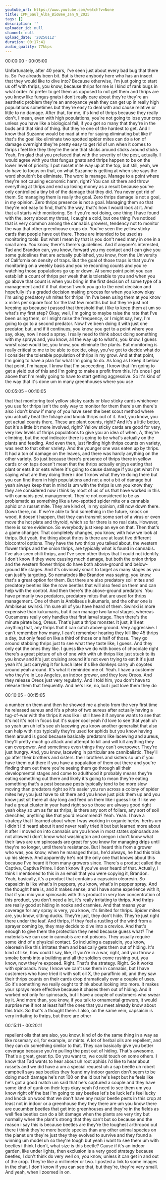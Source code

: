 ```yaml
---
youtube_url: https://www.youtube.com/watch?v=None
title: IPM_Saul_Alba_BioBee_Jan_9_2025
tags: []
description: ''
uploader_id: null
channel: null
upload_date: '20250112'
duration: 00:17:41
audio_quality: 77kbps
---
```

00:00:00 - 00:05:00

Unfortunately, after 40 years, I've seen just about every bad bug that there is. So I've already been bit. But is there anybody here who has an insect that they would like to dive into? Because otherwise, I'm just going to start us off with thrips, you know, because thrips for me is I kind of rank bugs in what order i'd prefer to get them as opposed to not get them and thrips are you know like fungus gnats i don't really care about they're they're an aesthetic problem they're an annoyance yeah they can get up in really high populations sometimes but they're easy to deal with and cause relative or little to no damage. After that, for me, it's kind of thrips because they really don't, I mean, even with high populations, you're not going to lose your crop unless you have like a biological fail, if you got so many that they're in the buds and that kind of thing. But they're one of the hardest to get. And I know that Suzanne would be mad at me for saying eliminating but like if that's the goal like eliminate two spotted spider mites can do a ton of damage overnight they're pretty easy to get rid of um when it comes to thrips i feel like they they're the one that sticks around sticks around sticks Yeah, I'm glad that you prefaced that with the severity of the pest, actually. I would agree with you that fungus gnats and thrips happen to be on the lower level of priority. I put russet mite way up at the top, but still, yeah, we do have to focus on that, on what Suzanne is getting at when she says the word shouldn't be eliminate. The word is manage. Manage to a point where they're not causing economic harm, right? You can sit there and throw everything at thrips and end up losing money as a result because you've only controlled a tiny bit of the damage that they did. You never got rid of them. So managing them is really the goal. Zero thrips damage is not a goal, in my opinion. Zero thrips presence is not a goal. Managing them so that they're not easy to find, that's the way, that's how I would look at it. And that all starts with monitoring. So if you're not doing, one thing I have found with the, sorry about my throat, I caught a cold, but one thing I've noticed that is very common among the cannabis growers, tendency not to monitor the way that other greenhouse crops do. You've seen the yellow sticky cards that people have out there. Those are intended to be used as monitoring tools. But what I mean by that is you don't need many in one in a small area. You know, there's there's guidelines. And if anyone's interested, Tad and Brandon can, you know, forward you my contact and I can give you some guidelines that are actually published, you know, from the University of California on density of traps. But the goal of those traps is that you're monitoring on a weekly basis and you're recording counts and you're watching those populations go up or down. At some point point you can establish a count of thrips per week that is tolerable to you and when you go above that count is when you bring in the first decision of some type of a management and if if that doesn't work you go to the next decision and hopefully it's a graded decision making process for when you know okay i'm using predatory uh mites for thrips i'm i've been using them at you know x mites per square foot for the last few months but but they're just not keeping up because i passed that threshold that i like to keep them at um so what's my first step? Okay, well, I'm going to maybe raise the rate that I've been using them, or I might raise the frequency, or I might say, hey, I'm going to go to a second predator. Now I've been doing it with just one predator, but, and if it continues, you know, you get to a point where you say, okay, now I need a spray. I really need to think about doing something with my sprays and, you know, all the way up to what's, you know, I guess worst case would be, you know, you eliminate the plants. But monitoring is really critical to me to be able to decide, okay, you've got to decide what do I consider the tolerable population of thrips in my grow. And at that point, I'm going to have a plan for what I'm going to do. As long as I keep it below that point, I'm happy. I know that I'm succeeding. I know that I'm going to get a yield out of this and I'm going to make a profit from this. It's once I get above that I'm really going to have to start getting aggressive. So it's kind of the way that it's done um in many greenhouses where you use

00:05:05 - 00:10:05

that that monitoring tool yellow sticky cards or blue sticky cards whichever you use for thrips isn't the only way to monitor for them there's um there's also i don't know if many of you have seen the beet scout method where you actually beat the foliage and knock thrips out of it. And, you know, you get actual counts there. These are plant counts, right? And it's a little better, but it's a little bit more involved, right? Yellow sticky cards are good for very, very low levels of thrips populations to give you an idea of when, A, they're climbing, but the real indicator there is going to be what's actually on the plants and feeding. And even then, just finding high thrips counts on variety, was next to that other variety. And the younger one was eaten up by thrips. It had a ton of damage on the leaves, and there was hardly anything on the other variety. So just because there's presence of thrips there in yellow cards or on taps doesn't mean that the thrips actually enjoys eating that plant or eats it or eats where it's going to cause damage if you get what i'm saying what are they doing there i don't know what they're doing there but you can find them in high populations and not a not a bit of damage but yeah always keep that in mind is um with the thrips is um you know they they are considered now i think by most of us of us that have worked in this with cannabis pest management. They're not considered to be as problematic as something like a two-spotted spider mite or a cannabis aphid or a russet mite. They are kind of, in my opinion, still now down there. Down there, no. If we're able to find something in the future, knock on wood, it doesn't happen, that they can transmit some sort of a virus or even move the hot plate and thyroid, which so far there is no real data. However, there is some evidence. So everybody just keep an eye on that. Then that's a game changer. That completely changes, you know, with how we look at thrips. But yeah, the thing about thrips is there are at least five different biocontrol options. They have the two thrips you talked about, the western flower thrips and the onion thrips, are typically what is found in cannabis. I've also seen chili thrips, and I've seen other thrips that I could not identify. I don't know if they were causing much damage, but both the onion thrips and the western flower thrips do have both above-ground and below-ground life stages. And it's obviously smart to target as many stages as you can justify targeting. So nematodes like Brandon was saying, you know, that's a great option for them. But there are also predatory soil mites and predatory beetles like the rove beetles that will also feed on them and can help with the control. And then there's the above-ground predators. You have primarily two predators, predatory mites that are used for thrips management. One of them is Ambliseus kukumaris, and the other one is Ambliseus swirski. I'm sure all of you have heard of them. Swirski is more expensive than kukumaris, but it can manage two larval stages, whereas Cucameras really only handles that first larval stage. Then there's the minute pirate bug, Oreus. That's just a thrips monster. It just, it'll eat anything that, any thrips that it can catch above ground. Very aggressive. I can't remember how many, I can't remember hearing they kill like 45 thrips a day, but only feed on like a third of those or a half of those. They go around stabbing thrips just to see what they taste like, I guess. And they only eat the ones they like. I guess like we do with boxes of chocolate right there's a great picture of uh of one with with uh thrips like just stuck to its you know and it's just cruising around it's not even trying to eat it it's just yeah it's just carrying it for lunch later it's like donkeys carry uh coyotes around yeah around. It's what it reminded me of. Yeah. I have a customer who they're in Los Angeles, an indoor grower, and they love Oreos. And they release Oreos just very regularly. And I told him, you don't have to release them that frequently. And he's like, no, but i just love them they do

00:10:05 - 00:15:05

a number on them and then he showed me a photo from the very first time he released aureus and it's a photo of two aureus after actually having a tug-of-war with the thrips it was like i still have it if anyone wants to see that it's not it's not in focus but it's super cool yeah i'd love to see that yeah uh so yeah um uh let's see uh lacewing you know another generalist that also can help with rips typically they're used for aphids but you know having them around is good because basically predators like lacewing and aureus, they'll pretty much go attack and attempt to kill and will kill anything they can overpower. And sometimes even things they can't overpower. They're just hungry. And, you know, lacewing in particular are cannibalistic. They'll go after their brothers and sisters. their brothers and sisters so um if you have them out there if you have a population of them out there and you're finding them out there you're seeing them go through all their developmental stages and come to adulthood it probably means they're eating something out there and likely it's going to mean they're eating something that's a pest because pests typically tend to be more slow moving than predators right so it's easier you run across a colony of spider mites hey you just have to sit there and you know just pick them up and you know just sit there all day long and feed on them like i guess like if like we had a great cluster in your hand right so so those are always good right yeah okay so um as far as thrips, is there any sort of foliars, any sort of soil drenches, anything like that you'd recommend? Yeah. Yeah. I have a strategy that I learned about when I was working in organic herbs. herbs um i didn't i'd heard about it and never really tried it but but learned more about it after i moved on into cannabis um you know in most states spinosads are not allowed i don't know what washington and oregon i don't know what their laws are um spinosads are great for you know for managing drips until they're no longer, until there's resistance. But I heard this from a grower who was, you know, when he managed thrips, he'd always, he had this trick up his sleeve. And apparently he's not the only one that knows about this because I've heard it from many growers since. There's a product called the Captiva, Captiva Prime. I don't know if you've ever heard of that. Actually, I think I mentioned to this in an email that you were copying it, Brandon. Yeah, basically, it's a product that contains a capsaicin oleoresin. So capsaicin is like what's in peppers, you know, what's in pepper spray. And the thought here is, and it makes sense, and I have some experience with it, that if you mix your spinosads with this product in very low concentration of this product, you don't need a lot, it's really irritating to thrips. And thrips are really good at hiding in nooks and crannies. And that means your coverage for any spray is very, you know, it's limited for thrips. Spider mites are, you know, sitting ducks. They're just, they don't hide. They're just right there under the leaf. And thrips, if they feel a rustling of the wind from a sprayer coming by, they may decide to dive into a crevice. And that's enough to give them the protection they need because guess what? The materials we can use in cannabis are not poisons. They usually require some kind of a physical contact. So including a capsaicin, you know, oleoresin like this irritates them and basically gets them out of hiding. It's kind of like, how could I say, like, if you're in a war, right, and you throw a smoke bomb into a building and all the soldiers come rushing out, you know, now they're exposed. Right. That's the strategy. Right. So it works with spinosads. Now, I know we can't use them in cannabis, but I have customers who have tried it with soft oil X, the paraffinic oil, and they saw their thrips counts on their cards drop dramatically over a couple of uses. So it's something we really ought to think about looking into more. It makes your sprays more effective because it chases them out of hiding. And it worked not only for spinosads, but I have a couple of customers who swear by it. And more than, you know, if you talk to ornamental growers, it would surprise me if not at least half the ones that you meet already know about this trick. So that's a thought there. I also, on the same vein, capsaicin is very irritating to thrips, but there are other

00:15:11 - 00:20:11

repellent oils that are also, you know, kind of do the same thing in a way as like rosemary oil, for example, or mints. A lot of herbal oils are repellent, and they can do something similar to that. They can basically give you better coverage because you're pulling the pest out of hiding. That's awesome. That's a great, great tip. Do you want to, we could touch on some others. I know that Tad wants to hear about uh root aphids i'd like to hear about russets and we did have a um a special request uh a sap beetle uh robert campbell says sap beetles they found my indoor garden don't seem to be doing much damage he's not 100 on the id but he's kept but he feels like he's got a good match um said that he's captured a couple and they have some kind of gunk on their legs okay yeah i'd need to see them um you know right off the bat i'm going to say beetles let's be luck let's feel lucky and knock on wood that we don't have any major beetle pests in this crop at least not in indoor or a greenhouse they they there are um you know there are cucumber beetles that get into greenhouses and they're in the fields as well flea beetles can do a bit damage when the plants are very tiny but normally when the plant's strong that they can't but so because and the reason i say this is because beetles are they're the toughest arthropod out there i think they're more beetle species than any other animal species on the planet um they're just they they evolved to survive and they found a winning um model uh so they're tough but yeah i want to see them um with beetles i think I don't, what size is this beetle? Cause if it's an indoor garden, like under lights, then exclusion is a very good strategy because beetles, I don't think do very well on, you know, unless it can get in and out of the crop. They're like a millimeter or two. I posted a link to some images in the chat. I don't know if you can see that, but they're, they're very small. And yeah, when I zoomed in on.

